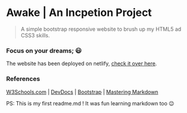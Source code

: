# Awake | An Incpetion Project
> A simple bootstrap responsive website to brush up my HTML5 ad CSS3 skills. 

### **Focus on your dreams;** :smiley:

The website has been deployed on netlify, [check it over here](https://awaken.netlify.app/).

### References
[W3Schools.com](https://www.w3schools.com/html/html5_intro.asp)
 | [DevDocs](https://devdocs.io/css/)
 | [Bootstrap](https://getbootstrap.com/docs/4.4/getting-started/introduction/)
 | [Mastering Markdown](https://guides.github.com/features/mastering-markdown/#examples)

PS: This is my first readme.md ! It was fun learning markdown too 😉
